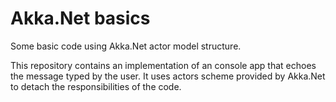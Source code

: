 # Akka.Net basics
Some basic code using Akka.Net actor model structure.

This repository contains an implementation of an console app that echoes the message typed by the user. It uses actors scheme provided by Akka.Net to detach the responsibilities of the code.